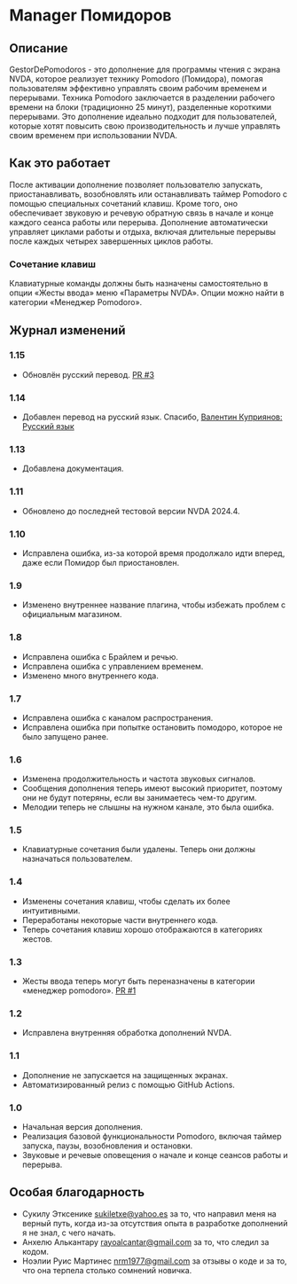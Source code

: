 # Manager Помидоров

## Описание

GestorDePomodoros - это дополнение для программы чтения с экрана NVDA, которое реализует технику Pomodoro (Помидора), помогая пользователям эффективно управлять своим рабочим временем и перерывами.
Техника Pomodoro заключается в разделении рабочего времени на блоки (традиционно 25 минут), разделенные короткими перерывами.
Это дополнение идеально подходит для пользователей, которые хотят повысить свою производительность и лучше управлять своим временем при использовании NVDA.

## Как это работает

После активации дополнение позволяет пользователю запускать, приостанавливать, возобновлять или останавливать таймер Pomodoro с помощью специальных сочетаний клавиш. Кроме того, оно обеспечивает звуковую и речевую обратную связь в начале и конце каждого сеанса работы или перерыва.
Дополнение автоматически управляет циклами работы и отдыха, включая длительные перерывы после каждых четырех завершенных циклов работы.

### Сочетание клавиш

Клавиатурные команды должны быть назначены самостоятельно в опции «Жесты ввода» меню «Параметры NVDA». Опции можно найти в категории «Менеджер Pomodoro».

## Журнал изменений
### 1.15
- Обновлён русский перевод. [PR #3](https://github.com/jpavonabian/gestor-de-Pomodoros/pull/3)
### 1.14
* Добавлен перевод на русский язык. Спасибо, [Валентин Куприянов: Русский язык](https://nvda.ru/)

### 1.13

* Добавлена документация.

### 1.11

* Обновлено до последней тестовой версии NVDA 2024.4.

### 1.10

- Исправлена ​​ошибка, из-за которой время продолжало идти вперед, даже если Помидор был приостановлен.

### 1.9

- Изменено внутреннее название плагина, чтобы избежать проблем с официальным магазином.

### 1.8

- Исправлена ошибка с Брайлем и речью.
- Исправлена ошибка с управлением временем.
- Изменено много внутреннего кода.

### 1.7

- Исправлена ошибка с каналом распространения.
- Исправлена ошибка при попытке остановить помодоро, которое не было запущено ранее.

### 1.6

- Изменена продолжительность и частота звуковых сигналов.
- Сообщения дополнения теперь имеют высокий приоритет, поэтому они не будут потеряны, если вы занимаетесь чем-то другим.
- Мелодии теперь не слышны на нужном канале, это была ошибка.

### 1.5

- Клавиатурные сочетания были удалены. Теперь они должны назначаться пользователем.

### 1.4

- Изменены сочетания клавиш, чтобы сделать их более интуитивными.
- Переработаны некоторые части внутреннего кода.
- Теперь сочетания клавиш хорошо отображаются в категориях жестов.

### 1.3

- Жесты ввода теперь могут быть переназначены в категории «менеджер pomodoro». [PR #1](https://github.com/jpavonabian/Gestor-de-Pomodoros/pull/1)

### 1.2

- Исправлена внутренняя обработка дополнений NVDA.

### 1.1

- Дополнение не запускается на защищенных экранах.
- Автоматизированный релиз с помощью GitHub Actions.

### 1.0

- Начальная версия дополнения.
- Реализация базовой функциональности Pomodoro, включая таймер запуска, паузы, возобновления и остановки.
- Звуковые и речевые оповещения о начале и конце сеансов работы и перерыва.

## Особая благодарность

- Сукилу Этксенике <sukiletxe@yahoo.es> за то, что направил меня на верный путь, когда из-за отсутствия опыта в разработке дополнений я не знал, с чего начать.
- Анхелю Алькантару <rayoalcantar@gmail.com> за то, что следил за кодом.
- Ноэлии Руис Мартинес <nrm1977@gmail.com> за отзывы о коде и за то, что она терпела столько сомнений новичка.
